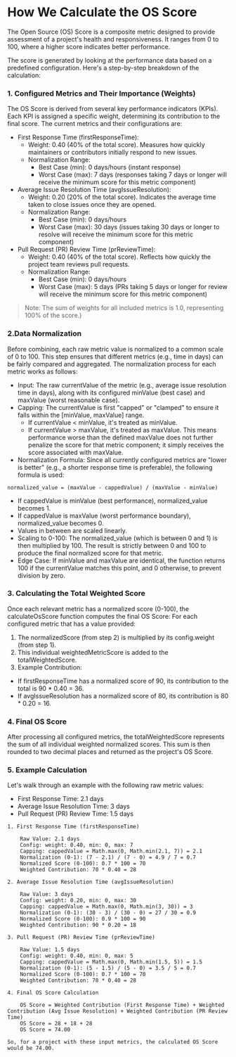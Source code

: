 # How We Calculate the OS Score

The Open Source (OS) Score is a composite metric designed to provide assessment of a project's health and responsiveness. It ranges from 0 to 100, where a higher score indicates better performance.

The score is generated by looking at the performance data based on a predefined configuration. 
Here's a step-by-step breakdown of the calculation:

### 1. Configured Metrics and Their Importance (Weights)

The OS Score is derived from several key performance indicators (KPIs). Each KPI is assigned a specific weight, determining its contribution to the final score. The current metrics and their configurations are:

* First Response Time (firstResponseTime):
   * Weight: 0.40 (40% of the total score). Measures how quickly maintainers or contributors initially respond to new issues.
    * Normalization Range:
       * Best Case (min): 0 days/hours (instant response)
       * Worst Case (max): 7 days (responses taking 7 days or longer will receive the minimum score for this metric component)   
 * Average Issue Resolution Time (avgIssueResolution):
   * Weight: 0.20 (20% of the total score). Indicates the average time taken to close issues once they are opened.
   * Normalization Range:
       * Best Case (min): 0 days/hours
       * Worst Case (max): 30 days (issues taking 30 days or longer to resolve will receive the minimum score for this metric component)
 * Pull Request (PR) Review Time (prReviewTime):
    * Weight: 0.40 (40% of the total score). Reflects how quickly the project team reviews pull requests.
    * Normalization Range:
       * Best Case (min): 0 days/hours
       *  Worst Case (max): 5 days (PRs taking 5 days or longer for review will receive the minimum score for this metric component)
> Note: The sum of weights for all included metrics is 1.0, representing 100% of the score.)

### 2.Data Normalization

Before combining, each raw metric value is normalized to a common scale of 0 to 100. This step ensures that different metrics (e.g., time in days) can be fairly compared and aggregated. The normalization process for each metric works as follows:
* Input: The raw currentValue of the metric (e.g., average issue resolution time in days), along with its configured minValue (best case) and maxValue (worst reasonable case).
* Capping: The currentValue is first "capped" or "clamped" to ensure it falls within the [minValue, maxValue] range.
   * If currentValue < minValue, it's treated as minValue.
   * If currentValue > maxValue, it's treated as maxValue. This means performance worse than the defined maxValue does not further penalize the score for that metric component; it simply receives the score associated with maxValue.
* Normalization Formula: Since all currently configured metrics are "lower is better" (e.g., a shorter response time is preferable), the following formula is used:
```
normalized_value = (maxValue - cappedValue) / (maxValue - minValue)
```
  * If cappedValue is minValue (best performance), normalized_value becomes 1.
  * If cappedValue is maxValue (worst performance boundary), normalized_value becomes 0.
  * Values in between are scaled linearly.
* Scaling to 0-100: The normalized_value (which is between 0 and 1) is then multiplied by 100. The result is strictly between 0 and 100 to produce the final normalized score for that metric.
* Edge Case: If minValue and maxValue are identical, the function returns 100 if the currentValue matches this point, and 0 otherwise, to prevent division by zero.

### 3. Calculating the Total Weighted Score
Once each relevant metric has a normalized score (0-100), the calculateOsScore function computes the final OS Score:
For each configured metric that has a value provided:
 1. The normalizedScore (from step 2) is multiplied by its config.weight (from step 1).
 2. This individual weightedMetricScore is added to the totalWeightedScore.
 3. Example Contribution:
  * If firstResponseTime has a normalized score of 90, its contribution to the total is 90 * 0.40 = 36.
  * If avgIssueResolution has a normalized score of 80, its contribution is 80 * 0.20 = 16.

### 4. Final OS Score

After processing all configured metrics, the totalWeightedScore represents the sum of all individual weighted normalized scores. This sum is then rounded to two decimal places and returned as the project's OS Score.

### 5. Example Calculation
Let's walk through an example with the following raw metric values:

*    First Response Time: 2.1 days
*    Average Issue Resolution Time: 3 days
*    Pull Request (PR) Review Time: 1.5 days

```
1. First Response Time (firstResponseTime)

    Raw Value: 2.1 days
    Config: weight: 0.40, min: 0, max: 7
    Capping: cappedValue = Math.max(0, Math.min(2.1, 7)) = 2.1
    Normalization (0-1): (7 - 2.1) / (7 - 0) = 4.9 / 7 = 0.7
    Normalized Score (0-100): 0.7 * 100 = 70
    Weighted Contribution: 70 * 0.40 = 28

2. Average Issue Resolution Time (avgIssueResolution)

    Raw Value: 3 days
    Config: weight: 0.20, min: 0, max: 30
    Capping: cappedValue = Math.max(0, Math.min(3, 30)) = 3
    Normalization (0-1): (30 - 3) / (30 - 0) = 27 / 30 = 0.9
    Normalized Score (0-100): 0.9 * 100 = 90
    Weighted Contribution: 90 * 0.20 = 18

3. Pull Request (PR) Review Time (prReviewTime)

    Raw Value: 1.5 days
    Config: weight: 0.40, min: 0, max: 5
    Capping: cappedValue = Math.max(0, Math.min(1.5, 5)) = 1.5
    Normalization (0-1): (5 - 1.5) / (5 - 0) = 3.5 / 5 = 0.7
    Normalized Score (0-100): 0.7 * 100 = 70
    Weighted Contribution: 70 * 0.40 = 28

4. Final OS Score Calculation

    OS Score = Weighted Contribution (First Response Time) + Weighted Contribution (Avg Issue Resolution) + Weighted Contribution (PR Review Time)
    OS Score = 28 + 18 + 28
    OS Score = 74.00

So, for a project with these input metrics, the calculated OS Score would be 74.00.
```
